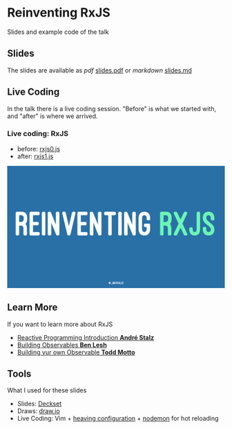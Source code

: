 # Reinventing RxJS
Slides and example code of the talk

## Slides
The slides are available as _pdf_ [slides.pdf](slides.pdf) or _markdown_ [slides.md](slides.md)

## Live Coding
In the talk there is a live coding session.
"Before" is what we started with, and "after" is where we arrived.

### Live coding: RxJS
- before: [rxjs0.js](code/rxjs0.js)
- after: [rxjs1.js](code/rxjs1.js)

![Title](title.png)

## Learn More
If you want to learn more about RxJS

- [Reactive Programming Introduction __André Stalz__](https://gist.github.com/staltz/868e7e9bc2a7b8c1f754)
- [Building Observables __Ben Lesh__](https://medium.com/@benlesh/learning-observable-by-building-observable-d5da57405d87)
- [Building yur own Observable __Todd Motto__](https://toddmotto.com/rxjs-observables-observers-operators)

## Tools
What I used for these slides

- Slides: [Deckset](https://www.decksetapp.com/)
- Draws: [draw.io](https://www.draw.io)
- Live Coding: Vim + [heaving configuration](https://github.com/maxgallo/dotfiles) + [nodemon](https://github.com/remy/nodemon) for hot reloading

